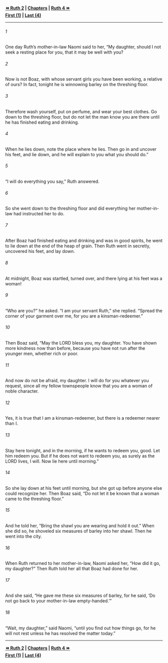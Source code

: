   
**[⏪ Ruth 2](./Ruth%202.md) | [Chapters](./_index.md) | [Ruth 4 ⏩](./Ruth%204.md)**  
**[First (1)](./Ruth%201.md) | [Last (4)](./Ruth%204.md)**  
  
---  
  
###### 1  
One day Ruth’s mother-in-law Naomi said to her, “My daughter, should I not seek a resting place for you, that it may be well with you?  
  
###### 2  
Now is not Boaz, with whose servant girls you have been working, a relative of ours? In fact, tonight he is winnowing barley on the threshing floor.  
  
###### 3  
Therefore wash yourself, put on perfume, and wear your best clothes. Go down to the threshing floor, but do not let the man know you are there until he has finished eating and drinking.  
  
###### 4  
When he lies down, note the place where he lies. Then go in and uncover his feet, and lie down, and he will explain to you what you should do.”  
  
###### 5  
“I will do everything you say,” Ruth answered.  
  
###### 6  
So she went down to the threshing floor and did everything her mother-in-law had instructed her to do.  
  
###### 7  
After Boaz had finished eating and drinking and was in good spirits, he went to lie down at the end of the heap of grain. Then Ruth went in secretly, uncovered his feet, and lay down.  
  
###### 8  
At midnight, Boaz was startled, turned over, and there lying at his feet was a woman!  
  
###### 9  
“Who are you?” he asked. “I am your servant Ruth,” she replied. “Spread the corner of your garment over me, for you are a kinsman-redeemer.”  
  
###### 10  
Then Boaz said, “May the LORD bless you, my daughter. You have shown more kindness now than before, because you have not run after the younger men, whether rich or poor.  
  
###### 11  
And now do not be afraid, my daughter. I will do for you whatever you request, since all my fellow townspeople know that you are a woman of noble character.  
  
###### 12  
Yes, it is true that I am a kinsman-redeemer, but there is a redeemer nearer than I.  
  
###### 13  
Stay here tonight, and in the morning, if he wants to redeem you, good. Let him redeem you. But if he does not want to redeem you, as surely as the LORD lives, I will. Now lie here until morning.”  
  
###### 14  
So she lay down at his feet until morning, but she got up before anyone else could recognize her. Then Boaz said, “Do not let it be known that a woman came to the threshing floor.”  
  
###### 15  
And he told her, “Bring the shawl you are wearing and hold it out.” When she did so, he shoveled six measures of barley into her shawl. Then he went into the city.  
  
###### 16  
When Ruth returned to her mother-in-law, Naomi asked her, “How did it go, my daughter?” Then Ruth told her all that Boaz had done for her.  
  
###### 17  
And she said, “He gave me these six measures of barley, for he said, ‘Do not go back to your mother-in-law empty-handed.’”  
  
###### 18  
“Wait, my daughter,” said Naomi, “until you find out how things go, for he will not rest unless he has resolved the matter today.”  
  
  
---  
  
**[⏪ Ruth 2](./Ruth%202.md) | [Chapters](./_index.md) | [Ruth 4 ⏩](./Ruth%204.md)**  
**[First (1)](./Ruth%201.md) | [Last (4)](./Ruth%204.md)**  
  
